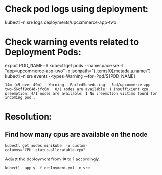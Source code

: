 # Check pod logs using deployment:
kubectl -n sre logs deployments/upcommerce-app-two 

# Check warning events related to Deployment Pods:
export POD_NAME=$(kubectl get pods --namespace sre -l "app=upcommerce-app-two" -o jsonpath="{.items[0].metadata.name}")
kubectl -n sre events  --types=Warning --for=Pod/${POD_NAME}


```
14m (x9 over 49m)   Warning   FailedScheduling   Pod/upcommerce-app-two-56cff9c64d-jfc6m   0/1 nodes are available: 1 Insufficient cpu. preemption: 0/1 nodes are available: 1 No preemption victims found for incoming pod..
```

# Resolution: 
## Find how many cpus are available on the node
``` 
kubectl get nodes minikube  -o custom-columns="CPU:.status.allocatable.cpu"
```
Adjust the deployment from 10 to 1 accordingly.

```
kubectl  apply -f deployment.yml -n sre
```
